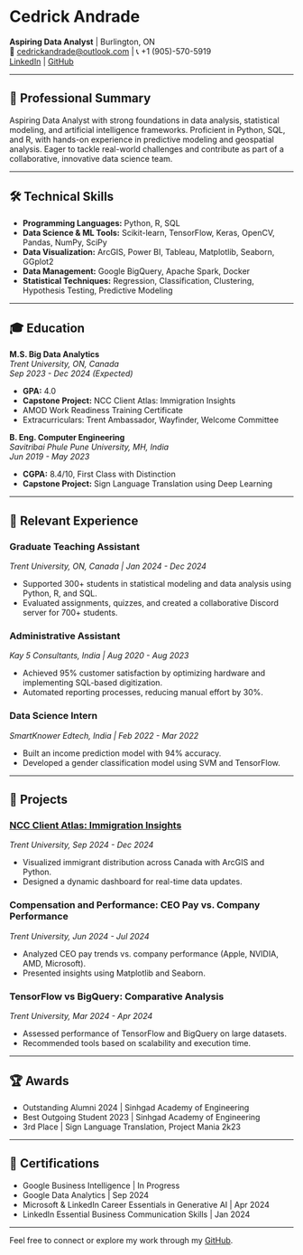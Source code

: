 # Cedrick Andrade

**Aspiring Data Analyst** | Burlington, ON  
📧 cedrickandrade@outlook.com | 📞 +1 (905)-570-5919  
[LinkedIn](https://www.linkedin.com/in/cedrick-andrade) | [GitHub](https://github.com/CedrickAndade)

---

## 📝 Professional Summary

Aspiring Data Analyst with strong foundations in data analysis, statistical modeling, and artificial intelligence frameworks. Proficient in Python, SQL, and R, with hands-on experience in predictive modeling and geospatial analysis. Eager to tackle real-world challenges and contribute as part of a collaborative, innovative data science team.

---

## 🛠️ Technical Skills

- **Programming Languages:** Python, R, SQL  
- **Data Science & ML Tools:** Scikit-learn, TensorFlow, Keras, OpenCV, Pandas, NumPy, SciPy  
- **Data Visualization:** ArcGIS, Power BI, Tableau, Matplotlib, Seaborn, GGplot2  
- **Data Management:** Google BigQuery, Apache Spark, Docker  
- **Statistical Techniques:** Regression, Classification, Clustering, Hypothesis Testing, Predictive Modeling  

---

## 🎓 Education

**M.S. Big Data Analytics**  
*Trent University, ON, Canada*  
*Sep 2023 - Dec 2024 (Expected)*  
- **GPA:** 4.0  
- **Capstone Project:** NCC Client Atlas: Immigration Insights  
- AMOD Work Readiness Training Certificate  
- Extracurriculars: Trent Ambassador, Wayfinder, Welcome Committee  

**B. Eng. Computer Engineering**  
*Savitribai Phule Pune University, MH, India*  
*Jun 2019 - May 2023*  
- **CGPA:** 8.4/10, First Class with Distinction  
- **Capstone Project:** Sign Language Translation using Deep Learning  

---

## 💼 Relevant Experience

### Graduate Teaching Assistant  
*Trent University, ON, Canada | Jan 2024 - Dec 2024*  
- Supported 300+ students in statistical modeling and data analysis using Python, R, and SQL.  
- Evaluated assignments, quizzes, and created a collaborative Discord server for 700+ students.  

### Administrative Assistant  
*Kay 5 Consultants, India | Aug 2020 - Aug 2023*  
- Achieved 95% customer satisfaction by optimizing hardware and implementing SQL-based digitization.  
- Automated reporting processes, reducing manual effort by 30%.  

### Data Science Intern  
*SmartKnower Edtech, India | Feb 2022 - Mar 2022*  
- Built an income prediction model with 94% accuracy.  
- Developed a gender classification model using SVM and TensorFlow.  

---

## 🌟 Projects

### [NCC Client Atlas: Immigration Insights](https://github.com/CedrickAndade)  
*Trent University, Sep 2024 - Dec 2024*  
- Visualized immigrant distribution across Canada with ArcGIS and Python.  
- Designed a dynamic dashboard for real-time data updates.  

### Compensation and Performance: CEO Pay vs. Company Performance  
*Trent University, Jun 2024 - Jul 2024*  
- Analyzed CEO pay trends vs. company performance (Apple, NVIDIA, AMD, Microsoft).  
- Presented insights using Matplotlib and Seaborn.  

### TensorFlow vs BigQuery: Comparative Analysis  
*Trent University, Mar 2024 - Apr 2024*  
- Assessed performance of TensorFlow and BigQuery on large datasets.  
- Recommended tools based on scalability and execution time.  

---

## 🏆 Awards

- Outstanding Alumni 2024 | Sinhgad Academy of Engineering  
- Best Outgoing Student 2023 | Sinhgad Academy of Engineering  
- 3rd Place | Sign Language Translation, Project Mania 2k23  

---

## 📜 Certifications

- Google Business Intelligence | In Progress  
- Google Data Analytics | Sep 2024  
- Microsoft & LinkedIn Career Essentials in Generative AI | Apr 2024  
- LinkedIn Essential Business Communication Skills | Jan 2024  

---

Feel free to connect or explore my work through my [GitHub](https://github.com/CedrickAndade).

